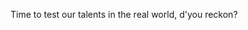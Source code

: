 
Time to test our talents in the real world, d'you reckon?

<!-- ending a line with a lonely backslash inserts a linebreak -->
